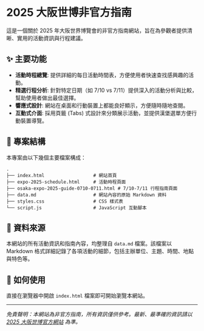 # 2025 大阪世博非官方指南

這是一個關於 2025 年大阪世界博覽會的非官方指南網站，旨在為參觀者提供清晰、實用的活動資訊與行程建議。

## ✨ 主要功能

*   **活動時程總覽**: 提供詳細的每日活動時間表，方便使用者快速查找感興趣的活動。
*   **精選行程分析**: 針對特定日期（如 7/10 vs 7/11）提供深入的活動分析與比較，幫助使用者做出最佳選擇。
*   **響應式設計**: 網站在桌面和行動裝置上都能良好顯示，方便隨時隨地查閱。
*   **互動式介面**: 採用頁籤 (Tabs) 式設計來分類展示活動，並提供漢堡選單方便行動裝置導覽。

## 📂 專案結構

本專案由以下幾個主要檔案構成：

```
.
├── index.html                  # 網站首頁
├── expo-2025-schedule.html     # 活動時程頁面
├── osaka-expo-2025-guide-0710-0711.html # 7/10-7/11 行程指南頁面
├── data.md                     # 網站內容的原始 Markdown 資料
├── styles.css                  # CSS 樣式表
└── script.js                   # JavaScript 互動腳本
```

## 📄 資料來源

本網站的所有活動資訊和指南內容，均整理自 `data.md` 檔案。該檔案以 Markdown 格式詳細記錄了各項活動的細節，包括主辦單位、主題、時間、地點與特色等。

## 🚀 如何使用

直接在瀏覽器中開啟 `index.html` 檔案即可開始瀏覽本網站。

---

*免責聲明：本網站為非官方指南，所有資訊僅供參考。最新、最準確的資訊請以 [2025 大阪世博官方網站](https://www.expo2025.or.jp/) 為準。* 